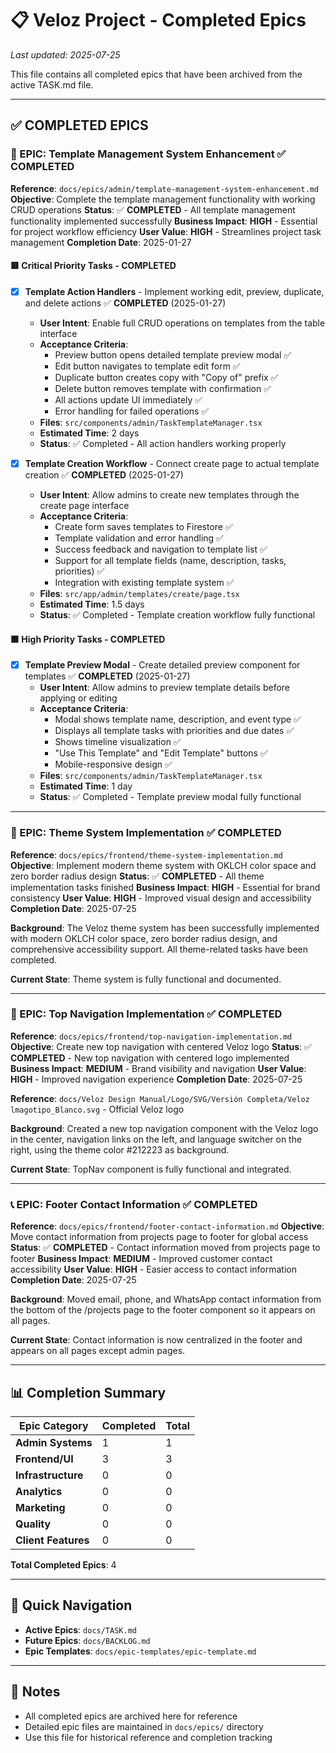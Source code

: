 # 📋 Veloz Project - Completed Epics

_Last updated: 2025-07-25_

This file contains all completed epics that have been archived from the active TASK.md file.

---

## ✅ **COMPLETED EPICS**

### 🎯 EPIC: Template Management System Enhancement ✅ **COMPLETED**

**Reference**: `docs/epics/admin/template-management-system-enhancement.md`
**Objective**: Complete the template management functionality with working CRUD operations
**Status**: ✅ **COMPLETED** - All template management functionality implemented successfully
**Business Impact**: **HIGH** - Essential for project workflow efficiency
**User Value**: **HIGH** - Streamlines project task management
**Completion Date**: 2025-01-27

#### 🟥 Critical Priority Tasks - COMPLETED

- [x] **Template Action Handlers** - Implement working edit, preview, duplicate, and delete actions ✅ **COMPLETED** (2025-01-27)
  - **User Intent**: Enable full CRUD operations on templates from the table interface
  - **Acceptance Criteria**:
    - Preview button opens detailed template preview modal ✅
    - Edit button navigates to template edit form ✅
    - Duplicate button creates copy with "Copy of" prefix ✅
    - Delete button removes template with confirmation ✅
    - All actions update UI immediately ✅
    - Error handling for failed operations ✅
  - **Files**: `src/components/admin/TaskTemplateManager.tsx`
  - **Estimated Time**: 2 days
  - **Status**: ✅ Completed - All action handlers working properly

- [x] **Template Creation Workflow** - Connect create page to actual template creation ✅ **COMPLETED** (2025-01-27)
  - **User Intent**: Allow admins to create new templates through the create page interface
  - **Acceptance Criteria**:
    - Create form saves templates to Firestore ✅
    - Template validation and error handling ✅
    - Success feedback and navigation to template list ✅
    - Support for all template fields (name, description, tasks, priorities) ✅
    - Integration with existing template system ✅
  - **Files**: `src/app/admin/templates/create/page.tsx`
  - **Estimated Time**: 1.5 days
  - **Status**: ✅ Completed - Template creation workflow fully functional

#### 🟧 High Priority Tasks - COMPLETED

- [x] **Template Preview Modal** - Create detailed preview component for templates ✅ **COMPLETED** (2025-01-27)
  - **User Intent**: Allow admins to preview template details before applying or editing
  - **Acceptance Criteria**:
    - Modal shows template name, description, and event type ✅
    - Displays all template tasks with priorities and due dates ✅
    - Shows timeline visualization ✅
    - "Use This Template" and "Edit Template" buttons ✅
    - Mobile-responsive design ✅
  - **Files**: `src/components/admin/TaskTemplateManager.tsx`
  - **Estimated Time**: 1 day
  - **Status**: ✅ Completed - Template preview modal fully functional

---

### 🎨 EPIC: Theme System Implementation ✅ **COMPLETED**

**Reference**: `docs/epics/frontend/theme-system-implementation.md`
**Objective**: Implement modern theme system with OKLCH color space and zero border radius design
**Status**: ✅ **COMPLETED** - All theme implementation tasks finished
**Business Impact**: **HIGH** - Essential for brand consistency
**User Value**: **HIGH** - Improved visual design and accessibility
**Completion Date**: 2025-07-25

**Background**: The Veloz theme system has been successfully implemented with modern OKLCH color space, zero border radius design, and comprehensive accessibility support. All theme-related tasks have been completed.

**Current State**: Theme system is fully functional and documented.

---

### 🧭 EPIC: Top Navigation Implementation ✅ **COMPLETED**

**Reference**: `docs/epics/frontend/top-navigation-implementation.md`
**Objective**: Create new top navigation with centered Veloz logo
**Status**: ✅ **COMPLETED** - New top navigation with centered logo implemented
**Business Impact**: **MEDIUM** - Brand visibility and navigation
**User Value**: **HIGH** - Improved navigation experience
**Completion Date**: 2025-07-25

**Reference**: `docs/Veloz Design Manual/Logo/SVG/Versión Completa/Veloz lmagotipo_Blanco.svg` - Official Veloz logo

**Background**: Created a new top navigation component with the Veloz logo in the center, navigation links on the left, and language switcher on the right, using the theme color #212223 as background.

**Current State**: TopNav component is fully functional and integrated.

---

### 📞 EPIC: Footer Contact Information ✅ **COMPLETED**

**Reference**: `docs/epics/frontend/footer-contact-information.md`
**Objective**: Move contact information from projects page to footer for global access
**Status**: ✅ **COMPLETED** - Contact information moved from projects page to footer
**Business Impact**: **MEDIUM** - Improved customer contact accessibility
**User Value**: **HIGH** - Easier access to contact information
**Completion Date**: 2025-07-25

**Background**: Moved email, phone, and WhatsApp contact information from the bottom of the /projects page to the footer component so it appears on all pages.

**Current State**: Contact information is now centralized in the footer and appears on all pages except admin pages.

---

## 📊 **Completion Summary**

| Epic Category       | Completed | Total |
| ------------------- | --------- | ----- |
| **Admin Systems**   | 1         | 1     |
| **Frontend/UI**     | 3         | 3     |
| **Infrastructure**  | 0         | 0     |
| **Analytics**       | 0         | 0     |
| **Marketing**       | 0         | 0     |
| **Quality**         | 0         | 0     |
| **Client Features** | 0         | 0     |

**Total Completed Epics**: 4

---

## 🔗 **Quick Navigation**

- **Active Epics**: `docs/TASK.md`
- **Future Epics**: `docs/BACKLOG.md`
- **Epic Templates**: `docs/epic-templates/epic-template.md`

---

## 📝 **Notes**

- All completed epics are archived here for reference
- Detailed epic files are maintained in `docs/epics/` directory
- Use this file for historical reference and completion tracking
